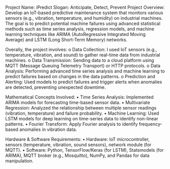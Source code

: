 Project Name: iPredict
Slogan: Anticipate, Detect, Prevent
Project Overview: Develop an IoT-based predictive maintenance system that monitors various sensors (e.g., vibration, temperature, and humidity) on industrial machines. The goal is to predict potential machine failures using advanced statistical methods such as time series analysis, regression models, and machine learning techniques like ARIMA (AutoRegressive Integrated Moving Average) and LSTM (Long Short-Term Memory) networks.

Overally, the project involves:
	o	Data Collection: I used IoT sensors (e.g., temperature, vibration, and sound) to gather real-time data from industrial machines.
	o	Data Transmission: Sending data to a cloud platform using MQTT (Message Queuing Telemetry Transport) or HTTP protocols.
	o	Data Analysis: Performing advanced time series analysis and machine learning to predict failures based on changes in the data patterns.
	o	Prediction and Alerting: Used models to predict failures and trigger alerts when anomalies are detected, preventing unexpected downtime.

Mathematical Concepts Involved:
	•	Time Series Analysis: Implemented ARIMA models for forecasting time-based sensor data.
	•	Multivariate Regression: Analyzed the relationship between multiple sensor readings (vibration, temperature) and failure probability.
	•	Machine Learning: Used LSTM models for deep learning on time-series data to identify non-linear patterns.
	•	Fourier Transform: Apply Fourier analysis to identify frequency-based anomalies in vibration data.

Hardware & Software Requirements:
	•	Hardware: IoT microcontroller, sensors (temperature, vibration, sound sensors), network module (for MQTT).
	•	Software: Python, TensorFlow/Keras (for LSTM), Statsmodels (for ARIMA), MQTT broker (e.g., Mosquitto), NumPy, and Pandas for data manipulation.
